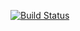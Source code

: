 [![Build Status](https://travis-ci.org/AdaltonLeite/clean-react.svg?branch=master)](https://travis-ci.org/AdaltonLeite/clean-react)